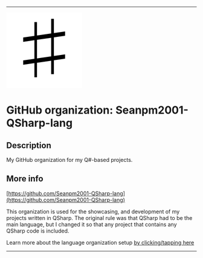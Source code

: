 
***

![Sharp.png failed to load. The file may be missing or corrupt. Check the file path for errors first.](/AdditionalInfo/1/Seanpm2001-QSharp-lang/Sharp.png)

# GitHub organization: Seanpm2001-QSharp-lang

## Description

My GitHub organization for my Q#-based projects.

## More info

[https://github.com/Seanpm2001-QSharp-lang](https://github.com/Seanpm2001-QSharp-lang)

This organization is used for the showcasing, and development of my projects written in QSharp. The original rule was that QSharp had to be the main language, but I changed it so that any project that contains any QSharp code is included.

Learn more about the language organization setup [by clicking/tapping here](/AdditionalInfo/LanguageOrgs/README.md)

***
